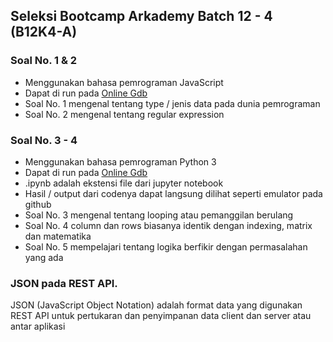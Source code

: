 ## Seleksi Bootcamp Arkademy Batch 12 - 4 (B12K4-A)

### Soal No. 1 & 2
* Menggunakan bahasa pemrograman JavaScript
* Dapat di run pada [Online Gdb](https://www.onlinegdb.com/)
* Soal No. 1 mengenal tentang type / jenis data pada dunia pemrograman
* Soal No. 2 mengenal tentang regular expression

### Soal No. 3 - 4
* Menggunakan bahasa pemrograman Python 3
* Dapat di run pada [Online Gdb](https://www.onlinegdb.com/)
* .ipynb adalah ekstensi file dari jupyter notebook
* Hasil / output dari codenya dapat langsung dilihat seperti emulator pada github
* Soal No. 3 mengenal tentang looping atau pemanggilan berulang
* Soal No. 4 column dan rows biasanya identik dengan indexing, matrix dan matematika
* Soal No. 5 mempelajari tentang logika berfikir dengan permasalahan yang ada

### JSON pada REST API.
JSON (JavaScript Object Notation) adalah format data yang digunakan REST API untuk pertukaran dan penyimpanan data client dan server atau antar aplikasi
